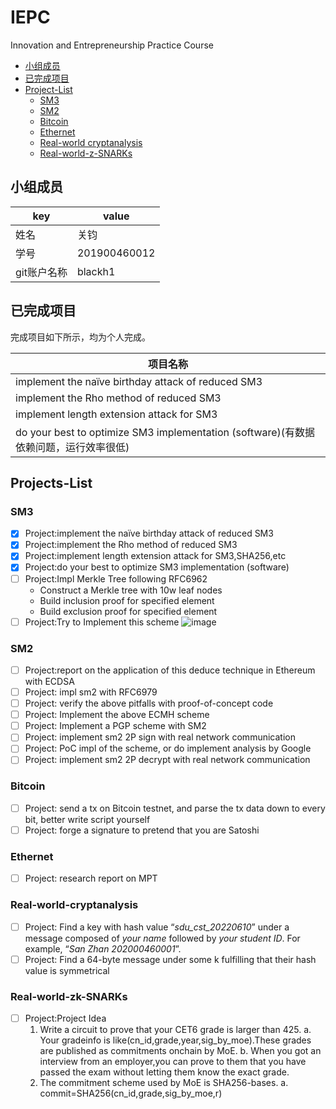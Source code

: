 # IEPC

Innovation and Entrepreneurship Practice Course

- [小组成员](#小组成员)
- [已完成项目](#已完成项目)
- [Project-List](#projects-list)
  - [SM3](#sm3)
  - [SM2](#sm2)
  - [Bitcoin](#bitcoin)
  - [Ethernet](#ethernet)
  - [Real-world cryptanalysis](#real-world-cryptanalysis)
  - [Real-world-z-SNARKs](#real-world-zk-snarks)

## 小组成员

| key         | value        |
| ---------- | ------------- |
| 姓名        | 关钧         |
| 学号        | 201900460012|
| git账户名称 | blackh1      |

## 已完成项目

完成项目如下所示，均为个人完成。

|项目名称|
|-----|
|implement the naïve birthday attack of reduced SM3|
|implement the Rho method of reduced SM3|
|implement length extension attack for SM3|
|do your best to optimize SM3 implementation (software)(有数据依赖问题，运行效率很低)|

## Projects-List

### SM3

- [x] Project:implement the naïve birthday attack of reduced SM3
- [x] Project:implement the Rho method of reduced SM3
- [x] Project:implement length extension attack for SM3,SHA256,etc
- [x] Project:do your best to optimize SM3 implementation (software)
- [ ] Project:Impl Merkle Tree following RFC6962
  - Construct a Merkle tree with 10w leaf nodes
  - Build inclusion proof for specified element
  - Build exclusion proof for specified element
- [ ] Project:Try to Implement this scheme
![image](http://other-file.blackh1.top/%E5%88%9B%E6%96%B0%E5%88%9B%E4%B8%9A%E5%AE%9E%E8%B7%B5/SM3_01.png)

### SM2

- [ ] Project:report on the application of this deduce technique in Ethereum with ECDSA
- [ ] Project: impl sm2 with RFC6979
- [ ] Project: verify the above pitfalls with proof-of-concept code
- [ ] Project: Implement the above ECMH scheme
- [ ] Project: Implement a PGP scheme with SM2
- [ ] Project: implement sm2 2P sign with real network communication
- [ ] Project: PoC impl of the scheme, or do implement analysis by Google
- [ ] Project: implement sm2 2P decrypt with real network communication

### Bitcoin

- [ ] Project: send a tx on Bitcoin testnet, and parse the tx data down to every bit, better write script yourself
- [ ] Project: forge a signature to pretend that you are Satoshi

### Ethernet

- [ ] Project: research report on MPT

### Real-world-cryptanalysis

- [ ] Project: Find a key with hash value “*sdu_cst_20220610*” under a message composed of *your name* followed by *your student ID*. For example, “*San Zhan 202000460001*”.
- [ ] Project: Find a 64-byte message under some k fulfilling that their hash value is symmetrical

### Real-world-zk-SNARKs

- [ ] Project:Project Idea
  1. Write a circuit to prove that your CET6 grade is larger than 425.
      a. Your gradeinfo is like(cn_id,grade,year,sig_by_moe).These grades are published as commitments onchain by MoE.
      b. When you got an interview from an employer,you can prove to them that you have passed the exam without letting them know the exact grade.
  2. The commitment scheme used by MoE is SHA256-bases.
      a. commit=SHA256(cn_id,grade,sig_by_moe,r)